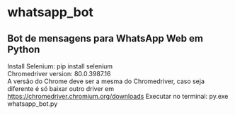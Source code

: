 # whatsapp_bot
Bot de mensagens para WhatsApp Web em Python
--------------------------------------------
Install Selenium: pip install selenium  
Chromedriver version: 80.0.3987.16  
A versão do Chrome deve ser a mesma do Chromedriver, caso seja diferente é só baixar outro driver em https://chromedriver.chromium.org/downloads
Executar no terminal: py.exe whatsapp_bot.py
